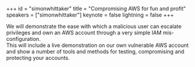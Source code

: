 ﻿+++
id = "simonwhittaker"
title = "Compromising AWS for fun and profit"
speakers = ["simonwhittaker"]
keynote = false
lightning = false
+++

We will demonstrate the ease with which a malicious user can escalate privileges and own an AWS account through a very simple IAM mis-configuration.  
This will include a live demonstration on our own vulnerable AWS account and show a number of tools and methods for testing, compromising and protecting your accounts.